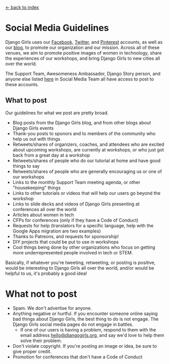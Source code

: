 [<- back to index](../README.md)

# Social Media Guidelines 
Django Girls uses our [Facebook](https://www.facebook.com/djangogirls), [Twitter](https://twitter.com/djangogirls), and [Pinterest](https://www.pinterest.com/django_girls/) accounts, as well as our [blog](http://blog.djangogirls.org/), to promote our organization and our mission. Across all of these venues, we aim to promote positive images of women in technology, share the experiences of our workshops, and bring Django Girls to new cities all over the world. 

The Support Team, Awesomeness Ambassador, Django Story person, and anyone else listed [here](../general/people.md) in Social Media Team all have access to post to these accounts.  
## What to post
Our guidelines for what we post are pretty broad. 

- Blog posts from the Django Girls blog, and from other blogs about Django Girls events 
- Thank-you posts to sponors and to members of the community who help us out with things 
- Retweets/shares of organizers, coaches, and attendees who are excited about upcoming workshops, are currently at workshops, or who just got back from a great day at a workshop 
- Retweets/shares of people who do our tutorial at home and have good things to say 
- Retweets/shares of people who are generally encouraging us or one of our workshops
- Links to the monthly Support Team meeting agenda, or other "housekeeping" things 
- Links to other tutorials or videos that will help our users go beyond the workshop 
- Links to slide decks and videos of Django Girls presenting at conferences all over the world 
- Articles about women in tech
- CFPs for conferences (only if they have a Code of Conduct) 
- Requests for help (translators for a specific language, help with the Google Apps migration are two examples) 
- Thanks to Patreons, and requests for sponsorship! 
- DIY projects that could be put to use in workshops
- Cool things being done by other organizations who focus on getting more underrepresented people involved in tech or STEM. 

Basically, if whatever you're tweeting, retweeting, or posting is positive, would be interesting to Django Girls all over the world, and/or would be helpful to us, it's probably a good idea! 

# What not to post 

- Spam. We don't advertise for anyone. 
- Anything negative or hurtful. If you encounter someone online saying bad things about Django Girls, the best thing to do is not engage. The Django Girls social media pages do not engage in battles. 
  - If one of our users is having a problem, respond to them with the email address hello@djangogirls.org, and say we'd love to help them solve their problem. 
- Don't violate copyright. If you're posting an image or idea, be sure to give proper credit. 
- Promotion for conferences that don't have a Code of Conduct 
